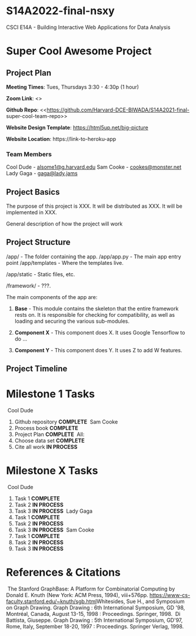 # S14A2022-final-nsxy
CSCI E14A - Building Interactive Web Applications for Data Analysis

# Super Cool Awesome Project

## Project Plan

**Meeting Times**: Tues, Thursdays 3:30 - 4:30p (1 hour)

**Zoom Link**: <<zoom link>>

**Github Repo**: <<https://github.com/Harvard-DCE-BIWADA/S14A2021-final- super-cool-team-repo>>

**Website Design Template**: https://html5up.net/big-picture

**Website Location**: https://link-to-heroku-app

### Team Members

Cool Dude - alsome1@g.harvard.edu
Sam Cooke - cookes@monster.net
Lady Gaga - gaga@lady.jams

## Project Basics

The purpose of this project is XXX. It will be distributed as XXX. It will be implemented in XXX.

General description of how the project will work

## Project Structure

/app/ - The folder containing the app.
/app/app.py - The main app entry point
/app/templates - Where the templates live.

/app/static - Static files, etc.

/framework/ - ???.

The main components of the app are:

1. **Base** - This module contains the skeleton that the entire framework rests on. It is responsible
   for checking for compatibility, as well as loading and securing the various sub-modules.

2. **Component X** - This component does X. It uses Google Tensorflow to do ...

3. **Component Y** - This component does Y. It uses Z to add W features.

## Project Timeline

# Milestone 1 Tasks

​
Cool Dude

1. Github repository **COMPLETE**
   ​
   Sam Cooke
1. Process book **COMPLETE**
1. Project Plan **COMPLETE**
   ​
   All:
1. Choose data set **COMPLETE**
1. Cite all work **IN PROCESS**
   ​

# Milestone X Tasks

​
Cool Dude
​

1. Task 1 **COMPLETE**
2. Task 2 **IN PROCESS**
3. Task 3 **IN PROCESS**
   ​
   Lady Gaga
   ​
4. Task 1 **COMPLETE**
5. Task 2 **IN PROCESS**
6. Task 3 **IN PROCESS**
   ​
   Sam Cooke
   ​
7. Task 1 **COMPLETE**
8. Task 2 **IN PROCESS**
9. Task 3 **IN PROCESS**
   ​

# References & Citations

​
The Stanford GraphBase: A Platform for Combinatorial Computing by Donald E. Knuth (New York: ACM Press, 1994), viii+576pp.
https://www-cs-faculty.stanford.edu/~knuth/sgb.html
​
Whitesides, Sue H., and Symposium on Graph Drawing. Graph Drawing : 6th International Symposium, GD '98, Montréal, Canada, August 13-15, 1998 : Proceedings. Springer, 1998.
​
Di Battista, Giuseppe. Graph Drawing : 5th International Symposium, GD'97, Rome, Italy, September 18-20, 1997 : Proceedings. Springer Verlag, 1998.
